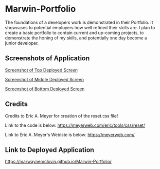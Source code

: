 # Marwin-Portfolio
The foundations of a developers work is demonstrated in their Portfolio. It showcases to potential employers how well refined their skills are. I plan to create a basic portfolio to contain current and up-coming projects, to demonstrate the honing of my skills, and potentially one day become a junior developer.

## Screenshots of Application
[Screenshot of Top Deployed Screen](/assets/images/Deployed%20Screen%201.png)

[Screenshot of Middle Deployed Screen](/assets/images/Deployed%20Screen%202.png)

[Screenshot of Bottom Deployed Screen](/assets/images/Deployed%20Screen%203.png)
## Credits
Credits to Eric A. Meyer for creation of the reset.css file!

Link to the code is below:
https://meyerweb.com/eric/tools/css/reset/

Link to Eric A. Meyer's Webiste is below:
https://meyerweb.com/



## Link to Deployed Application
https://marwaynemclovin.github.io/Marwin-Portfolio/

